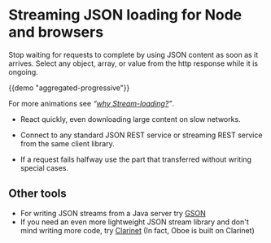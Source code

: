 Streaming JSON loading for Node and browsers
============================================

Stop waiting for requests to complete by using JSON content as soon as
it arrives. Select any object, array, or value from the http response
while it is ongoing.

{{demo "aggregated-progressive"}}

For more animations see *“[why Stream-loading?](/why/)”*.

-   React quickly, even downloading large content on slow networks.

-   Connect to any standard JSON REST service or streaming REST service
    from the same client library.

-   If a request fails halfway use the part that transferred without
    writing special cases.

Other tools
-----------

-   For writing JSON streams from a Java server try
    [GSON](https://code.google.com/p/google-gson/)
-   If you need an even more lightweight JSON stream library and don't
    mind writing more code, try
    [Clarinet](https://github.com/dscape/clarinet) (In fact, Oboe is
    built on Clarinet)
